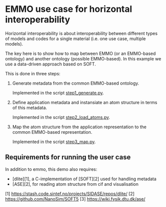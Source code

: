 EMMO use case for horizontal interoperability
=============================================
Horizontal interoperability is about interoperability between
different types of models and codes for a single material (i.e. one
use case, multiple models).


The key here is to show how to map between EMMO (or an EMMO-based
ontology) and another ontology (possible EMMO-based).  In this example
we use a data-driven approach based on SOFT.


This is done in three steps:

  1. Generate metadata from the common EMMO-based ontology.

     Implemented in the script [step1_generate.py](step1_generate.py).

  2. Define application metadata and instansiate an atom structure
     in terms of this metadata.

     Implemented in the script [step2_load_atoms.py](step2_load_atoms.py).

  3. Map the atom structure from the application representation to the
     common EMMO-based representation.

     Implemented in the script [step3_map.py](step3_map.py).




Requirements for running the user case
--------------------------------------
In addition to emmo, this demo also requires:
  - [dlite][1], a C-implementation of [SOFT][2] used for handling metadata
  - [ASE][2], for reading atom structure from cif and visualisation



[1] https://stash.code.sintef.no/projects/SIDASE/repos/dlite/
[2] https://github.com/NanoSim/SOFT5
[3] https://wiki.fysik.dtu.dk/ase/
